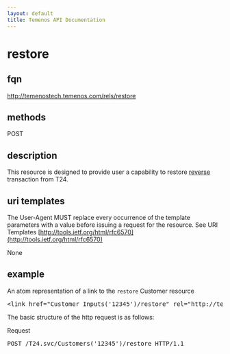 ```yaml
---
layout: default
title: Temenos API Documentation
---
```


# restore

## fqn
http://temenostech.temenos.com/rels/restore

## methods
POST

## description
This resource is designed to provide user a capability to restore [reverse](reverse) transaction from T24. 
 

## uri templates
The User-Agent MUST replace every occurrence of the template parameters with a value before issuing a request for the resource.  See URI Templates [http://tools.ietf.org/html/rfc6570](http://tools.ietf.org/html/rfc6570)

None


## example
An atom representation of a link to the `restore` Customer resource
<pre>
&lt;link href="Customer_Inputs('12345')/restore" rel="http://temenostech.temenos.com/rels/restore" type="application/atom+xml;type=entry" title="restore record" hreflang="en" length="0" /&gt;
</pre>

The basic structure of the http request is as follows:

Request
<pre>
POST /T24.svc/Customers('12345')/restore HTTP/1.1
</pre>